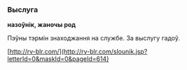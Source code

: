 ### Выслуга
**назоўнік, жаночы род**

Пэўны тэрмін знаходжання на службе. За выслугу гадоў.

<a rel="author">[http://rv-blr.com/](http://rv-blr.com/slounik.jsp?letterId=0&maskId=0&pageId=614)</a>
